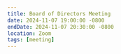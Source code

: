 ```yaml
---
title: Board of Directors Meeting
date: 2024-11-07 19:00:00 -0800
endDate: 2024-11-07 20:30:00 -0800
location: Zoom
tags: [meeting]
---
```


<!--
## Minutes

Boad Attendance: President Jordan Moore, Secretary Brynn Graham, Treasurer Erin Floersch

HOA owners in attendance via Zoom: Mitchell Blakney, Susan & Joel Mott, Tom Gonzalez, Lowell Klaver, Mark, David Hwang.

Pond proposal: The landscape committee (composed of Susan and Joel Mott, Cecilia Blomberg, Howard Cushner and Lowell Klaver) wants to see the pond slope better maintained to help keep visibility of the water and keep the blackberries away and the overgrowth. The Landscape Committee also has concerns about the Tansy Ragwort and believes it is critical to remove. 

The committee previously proposed via an email to the board removing all the blackberries on the slope of the pond and the Tansy Ragwort and then putting down landscape cloth and rocks to cover to keep plants from growing back. Estimated cost could be up to $2,500.

After further review, the volunteer-led committee determined the original recommendation may not be the best option. They are now creating a list of native plants they want to plant in place of the invasive species. For the number of plants they want to put in, the cost could be closer to $3,000.

The proposal is to start with three different plants in one area. 

Jordan asked about the involvement of the city to make sure the work is being done in accordance with city code. Brynn shared that the City of Gig Harbor suggested getting in touch with the city’s principal planner before any work was done on the shoreline to ensure what is done is in line with city code and the city’s critical areas ordinance for its sensitive areas. The city has confirmed the pond area falls under its critical areas ordinance as a sensitive area.

Jordan suggested reaching out to the city first to find out what CAN be done in the space before spending a lot of time coming up with a potential solution that can’t be done due to regulations. The board agreed to reach out to the city in the coming weeks to get better response about what can and can’t be done in the designated critical area. Once this information is known it will be shared wtih the Landscape Committee. 

Before any plants are purchased, or anything removed or work done the HOA board must first have a proposal in writing from the landscape committee with cost estimates. The board must approve any purchases before they are made.

### New business

During the summer, resident Tom Gonzalez donated a wooden bench he made to the HOA open space by the pond at the bottom of 36th Avenue. The board thanked Tom for his donation to the HOA and for creating a space to sit at the pond.

Brynn provided a quick update about a plan for HOA owner Jay Becker to host an emergency preparedness meeting for people to learn more about what they can do to help each other during an emergency and how they can prepare before an emergency happens. A separate meeting will be coordinated with Jay to offer a chance for people to learn more.

Jordan shared that the HOA board will conduct a survey of all homeowners to determine what the priorities are of the neighborhood. This would include how to move forward with future maintenance of the neighborhood and landscaping and gauge people’s support for potential cost implications.

The board will move this forward in the near future to have it included in the dues envelopes that go out in December. The survey will be online but will also include a paper component for those who want to fill it out and mail it back.

### Budget update

Erin provided the following budget updates:

There is currently $6,498 in the HOA account
Remaining payments for 2024:
* $302 PO Box rental (this went up slightly from 2023)
* $57 reimbursement for landscape removal of trash and mileage to be paid to Susan and Joel Mott.
* $1,000 for next 2 months of landscaping service for Zentinos Landscaping

Once those payments clear, the year-end balance is $5,138.

Erin reported that there are still 4 owners who need to pay their dues for 2024. There was some confusion over whether they were informed that they still needed to pay after the Treasurer role was transferred from the prior Treasurer to the new treasure. The total amount still due to the HOA is $814.

Erin will be reaching out to the remaining owners to get those payments. Once received, the final year-end balance will be: $5,952.

Susan asked if the unspent balance allocated to the landscape committee by the board in 2024 would be carried over to 2025 or if they have to spend the money by the end of the year.

Brynn and Jordan responded that the money could be moved forward to the 2025 budget and wouldn’t be lost. But that the money was for reimbursement requests for the work of the committee and before purchases are made they need to be run through the board for approval. Brynn also noted if an emergency arose like the need to remove a tree, the board may need to pull from the allocation to help with that cost.

Susan asked if the board would be earmarking money for the landscape committee requests for the pond maintenance and other requests. 

Joel asked whether the board would be considering another dues increase to increase the budget available.

Jordan noted the budget was thin going into 2024, but the micro grant that was awarded from DNR helped bolster the budget’s reserves because it reimbursed the cost to cut multiple trees that needed to be removed, saving the HOA money.

Due to this, Jordan said he did not see a strong need to increase dues unless the board created a reserve account or created a set aside for approved landscaping projects. He suggested including in the survey to residents a question about whether people want to see a budget line item to set aside money to cover future landscaping projects.

Susan said she would like to see the dues increased minimally every year to try to keep pace with inflation and slowly build up a deeper reserve. Susan asked what the board’s preference was for the increase in dues.

Brynn shared that she did not support a dues increase in 2025 due to the big increase that was enacted in 2024 and with the feedback some residents shared who were unhappy with the increase. Brynn suggested discussing a dues increase for 2026. Erin and Jordan agreed.

### Setting the May 2025 General Meeting Date

The board agreed to hold the 2025 General Meeting on Thursday, May 15, 2025 via Zoom at 7 p.m. Susan shared it would be good to hear back from people about their availability to join a meeting with Zoom to see if people aren’t able to join how they can access the information discussed.

### Open the floor to resident comments

Mark cited concerns about the work done this summer in the 5-acres of forested land that created the firebreak trail. He asked if the HOA Board has anything in the works to prevent people from directly accessing his yard from the trail, which has already happened. This summer after the trail was widened and access improved it made it easier for people to walk onto the neighboring properties of the open space and Mark had a person walk onto their property, along their house and into the street. He is concerned about safety and people trespassing on his private property.

Jordan responded that the board does not have current plans to put in fencing to restrict access to only the open space. He noted the board did put up no trespassing signs - though the person who trespassed on Mark’s property ignored those and still went through. Jordan noted a neighborhood wide survey will inform the board about the wants of the neighborhood and provide a more well rounded viewpoint of how some of the work being done is impacting the neighborhood. 

Mitch said he recalled the original plat had a requirement that the board maintain the trail around the periphery. But he noted it’s important to walk the line between security and the plat map.

Brynn noted that what was platted 40 years ago is much different than how the neighborhood is now. Vegetation has filled in and some people purchased their properties with the greenbelt screening potentially unaware that at one time it was cleared to allow people to walk along the border of their property. She noted that’s why the board wants to hear from the neighborhood about the priorities of the majority to determine how to move forward.

Mitch agreed and also noted the concerns of safety and the need and want to have the vegetation as a screen.

Susan brought up that all 57 property owners, under how the development was platted, has access to the 13 acres of open space. She requested the HOA board send a “Notice of consent to use land” to all properties in the HOA who may be encroaching on the open space. 

**HOA BOARD UPDATE:** After the meeting concluded a quick search online was done to better understand what a “Notice of Consent to Use Land” is and whether it is a legally binding document. It appears this is a document used in California, however, there does not seem to be a “Notice of Consent to Use Land” in Washington. More information is necessary to fully understand what this is and potential legal implications before any action is taken.

Mitch asked for clarification about who was currently impacted from using the open space?

Susan showed the plat map for the HOA. She said she thinks it is important to be neighborly and share with owners who may have encroachments into open space: “You may not know where your property boundaries are, but all this land is owned by all of us. It is a common area.”

Erin asked for clarity on specifically which areas Susan was referencing. She also asked Susan what she wants to see happen in those areas and how she foresees people using them.

Susan said as one of 57 owners in the HOA, she wants access to open space, including the trails outlined on the plat map that are currently overgrown, “without someone coming out and yelling” about them being on their property. She said she wants the perimeter trail open and accessible. She said the trail is one of the reasons why she bought in the neighborhood.

Joel said it is unfair to the rest of the owners if people are using the open space for their exclusive use. 

Mitch asked if the HOA board was receiving a lot of complaints from owners about this or if people were upset about it? He noted “it's been like this for 30 years” and asked why do anything if no one is bringing it up?

Jordan responded the board has not received complaints from anyone about this since he’s been president (4 years), except for what was shared by the Motts.

Joel noted just because it’s been done for 30 years doesn’t make it right.

Erin asked for more clarification about what access they want that they don’t already have with the network of existing sidewalks and current trails. She asked if they want to walk between the houses?

Susan said she wants to work toward bringing access back to the land and believes that it is one of the top duties of the board to do.

Jordan suggested with the survey the plat map should be included so people know how the neighborhood was originally designed.

Meeting adjourned at 8:40 pm.
-->
